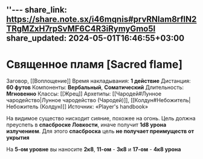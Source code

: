 ''---
share_link: https://share.note.sx/i46mqnis#prvRNlam8rflN2TRgMZxH7rpSvMF6C4R3iRymyGmo5I
share_updated: 2024-05-01T16:46:55+03:00
---
# Священное пламя [Sacred flame]
Заговор, [[Воплощение]]
Время накладывания: **1 действие**
Дистанция: **60 футов**
Компоненты: **Вербальный**, **Соматический**
Длительность: **Мгновенно**
Классы: [[Жрец]]
Архетипы: [[Чародей#Лунное чародейство|Лунное чародейство (Чародей)]], [[Колдун#Небожитель|Небожитель (Колдун)]]
Источник: «Player's handbook»

На видимое существо нисходит сияние, похожее на огонь. Цель должна преуспеть в **спасброске Ловкости**, иначе получит **1d8 урона излучением**. Для этого **спасброска** цель **не получает преимуществ от укрытия**
  
На **5-ом уровне** вы наносите **2к8**, **11-ом** - **3к8** и **17-ом** - **4к8 урона**